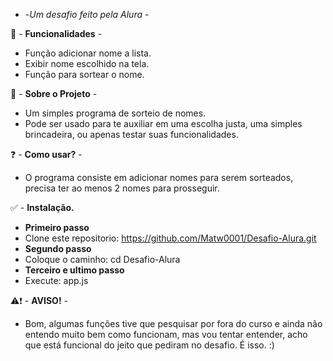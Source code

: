 - -*Um desafio feito pela Alura* -

📌 - __Funcionalidades__ -
-  Função adicionar nome a lista.
-  Exibir nome escolhido na tela.
-  Função para sortear o nome.
  
📌 - __Sobre o Projeto__ -
- Um simples programa de sorteio de nomes.
- Pode ser usado para te auxiliar em uma escolha justa,
uma simples brincadeira, ou apenas testar suas funcionalidades.

❓ - __Como usar?__ - 
- O programa consiste em adicionar nomes para serem sorteados,
precisa ter ao menos 2 nomes para prosseguir.

✅ - __Instalação.__
- __Primeiro passo__
- Clone este repositorio: https://github.com/Matw0001/Desafio-Alura.git
- __Segundo passo__
- Coloque o caminho: cd Desafio-Alura
- __Terceiro e ultimo passo__
- Execute: app.js


⚠❗ - __AVISO!__ -

- Bom, algumas funções tive que pesquisar por fora do curso e ainda não entendo muito bem como funcionam, 
mas vou tentar entender, 
acho que está funcional do jeito que pediram no desafio. 
É isso. :)
